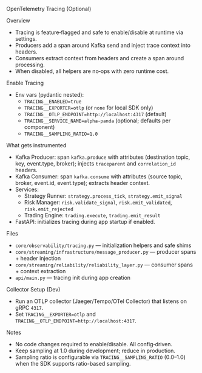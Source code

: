 OpenTelemetry Tracing (Optional)

Overview
- Tracing is feature‑flagged and safe to enable/disable at runtime via settings.
- Producers add a span around Kafka send and inject trace context into headers.
- Consumers extract context from headers and create a span around processing.
- When disabled, all helpers are no‑ops with zero runtime cost.

Enable Tracing
- Env vars (pydantic nested):
  - `TRACING__ENABLED=true`
  - `TRACING__EXPORTER=otlp` (or `none` for local SDK only)
  - `TRACING__OTLP_ENDPOINT=http://localhost:4317` (default)
  - `TRACING__SERVICE_NAME=alpha-panda` (optional; defaults per component)
  - `TRACING__SAMPLING_RATIO=1.0`

What gets instrumented
- Kafka Producer: span `kafka.produce` with attributes (destination topic, key, event.type, broker); injects `traceparent` and `correlation_id` headers.
- Kafka Consumer: span `kafka.consume` with attributes (source topic, broker, event.id, event.type); extracts header context.
- Services:
  - Strategy Runner: `strategy.process_tick`, `strategy.emit_signal`
  - Risk Manager: `risk.validate_signal`, `risk.emit_validated`, `risk.emit_rejected`
  - Trading Engine: `trading.execute`, `trading.emit_result`
- FastAPI: initializes tracing during app startup if enabled.

Files
- `core/observability/tracing.py` — initialization helpers and safe shims
- `core/streaming/infrastructure/message_producer.py` — producer spans + header injection
- `core/streaming/reliability/reliability_layer.py` — consumer spans + context extraction
- `api/main.py` — tracing init during app creation

Collector Setup (Dev)
- Run an OTLP collector (Jaeger/Tempo/OTel Collector) that listens on gRPC `4317`.
- Set `TRACING__EXPORTER=otlp` and `TRACING__OTLP_ENDPOINT=http://localhost:4317`.

Notes
- No code changes required to enable/disable. All config‑driven.
- Keep sampling at 1.0 during development; reduce in production.
 - Sampling ratio is configurable via `TRACING__SAMPLING_RATIO` (0.0–1.0) when the SDK supports ratio-based sampling.

